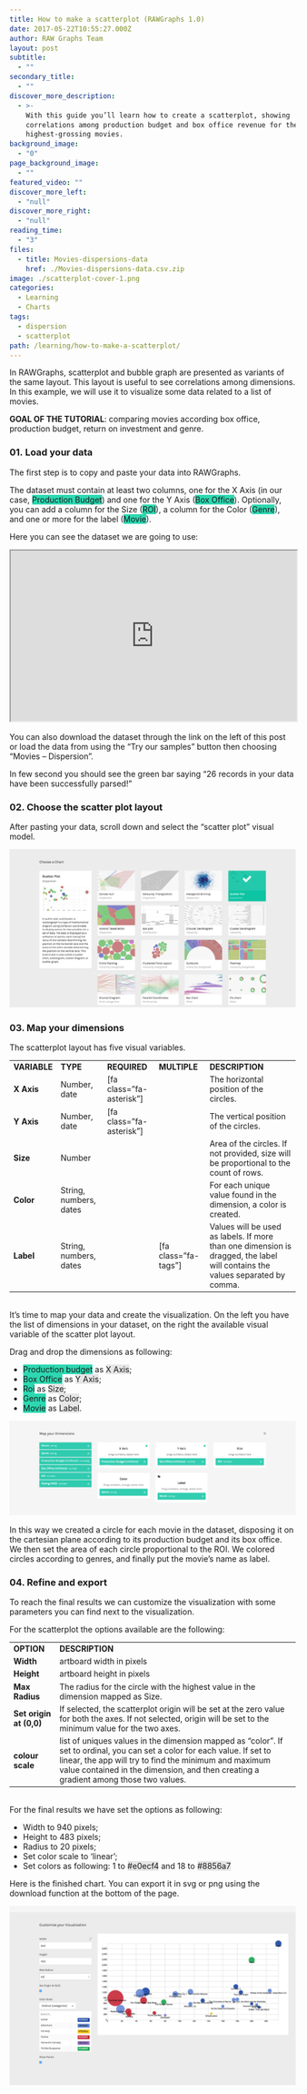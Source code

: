 ```yaml
---
title: How to make a scatterplot (RAWGraphs 1.0)
date: 2017-05-22T10:55:27.000Z
author: RAW Graphs Team
layout: post
subtitle:
  - ""
secondary_title:
  - ""
discover_more_description:
  - >-
    With this guide you’ll learn how to create a scatterplot, showing
    correlations among production budget and box office revenue for the
    highest-grossing movies.
background_image:
  - "0"
page_background_image:
  - ""
featured_video: ""
discover_more_left:
  - "null"
discover_more_right:
  - "null"
reading_time:
  - "3"
files:
  - title: Movies-dispersions-data
    href: ./Movies-dispersions-data.csv.zip
image: ./scatterplot-cover-1.png
categories:
  - Learning
  - Charts
tags:
  - dispersion
  - scatterplot
path: /learning/how-to-make-a-scatterplot/
---
```


<span style="font-weight: 400;">In RAWGraphs, scatterplot and bubble graph are presented as variants of the same layout. This layout is useful to see correlations among dimensions. In this example, we will use it to visualize some data related to a list of movies.</span>

**GOAL OF THE TUTORIAL**: c<span style="font-weight: 400;">omparing movies according box office, production budget, return on investment and genre.</span>

### 01. Load your data

<span style="font-weight: 400;">The first step is to copy and paste your data into RAWGraphs.</span>

<span style="font-weight: 400;">The dataset must contain at least two columns, one for the X Axis (in our case, <span class="data-dimension" style="background-color: #2dd8b1;">Production Budget</span>) and one for the Y Axis (<span class="data-dimension" style="background-color: #2dd8b1;">Box Office</span>). Optionally, you can add a column for the Size (<span class="data-dimension" style="background-color: #2dd8b1;">ROI</span>), a column for the Color (<span class="data-dimension" style="background-color: #2dd8b1;">Genre</span>), and one or more for the label (<span class="data-dimension" style="background-color: #2dd8b1;">Movie</span>).</span>

Here you can see the dataset we are going to use:

<iframe src="https://docs.google.com/spreadsheets/d/1kYlBkwBYG4vePQuM88ubxv4S2VAuS1wuz9XevUomHdQ/pubhtml?widget=true&amp;headers=false" width="100%" height="300"></iframe>

You can also download the dataset through the link on the left of this post or <span style="font-weight: 400;">load the data from using the “Try our samples” button then choosing “Movies &#8211; Dispersion”.</span>

<span style="font-weight: 400;">In few second you should see the green bar saying “26 records in your data have been successfully parsed!”</span>

### 02. Choose the scatter plot layout

After pasting your data, scroll down and select the “scatter plot” visual model.

![](./scatterplot-selection.png)

### **03. Map your dimensions**

<span style="font-weight: 400;">The scatterplot layout has five visual variables. </span>

<table>
<tbody>
<tr>
<td><strong>VARIABLE</strong></td>
<td><strong>TYPE</strong></td>
<td><strong>REQUIRED</strong></td>
<td><strong>MULTIPLE</strong></td>
<td><strong>DESCRIPTION</strong></td>
</tr>
<tr>
<td><strong>X Axis</strong></td>
<td>Number, date</td>
<td>[fa class=”fa-asterisk”]</td>
<td></td>
<td>The horizontal position of the circles.</td>
</tr>
<tr>
<td><strong>Y Axis</strong></td>
<td><span style="font-weight: 400;">Number, date</span></td>
<td>[fa class=”fa-asterisk”]</td>
<td></td>
<td><span style="font-weight: 400;">The vertical position of the circles.</span></td>
</tr>
<tr>
<td><strong>Size</strong></td>
<td><span style="font-weight: 400;">Number</span></td>
<td></td>
<td></td>
<td><span style="font-weight: 400;">Area of the circles. If not provided, size will be proportional to the count of rows.</span></td>
</tr>
<tr>
<td><strong>Color</strong></td>
<td><span style="font-weight: 400;">String, numbers, dates</span></td>
<td></td>
<td></td>
<td><span style="font-weight: 400;">For each unique value found in the dimension, a color is created.</span></td>
</tr>
<tr>
<td><strong>Label</strong></td>
<td><span style="font-weight: 400;">String, numbers, dates</span></td>
<td></td>
<td>[fa class=”fa-tags”]</td>
<td><span style="font-weight: 400;">Values will be used as labels. If more than one dimension is dragged, the label will contains the values separated by comma.</span></td>
</tr>
</tbody>
</table>

<span style="font-weight: 400;"><br /> It’s time to map your data and create the visualization. On the left you have the list of dimensions in your dataset, on the right the available visual variable of the scatter plot layout. </span>

<span style="font-weight: 400;">Drag and drop the dimensions as following:</span>

- <span class="data-dimension" style="background-color: #2dd8b1;">Production budget</span> as <span class="layout-dimension" style="background-color: #e6e6e6;">X Axis</span>;</span>
- <span class="data-dimension" style="background-color: #2dd8b1;">Box Office</span> as <span class="layout-dimension" style="background-color: #e6e6e6;">Y Axis</span>;</span>
- <span class="data-dimension" style="background-color: #2dd8b1;">Roi</span> as <span class="layout-dimension" style="background-color: #e6e6e6;">Size</span>;</span>
- <span class="data-dimension" style="background-color: #2dd8b1;">Genre</span> as <span class="layout-dimension" style="background-color: #e6e6e6;">Color</span>;</span>
- <span class="data-dimension" style="background-color: #2dd8b1;">Movie</span> as <span class="layout-dimension" style="background-color: #e6e6e6;">Label</span>.</span>

![](./scatterplot-mapping.png)

<span style="font-weight: 400;">In this way we created a circle for each movie in the dataset, disposing it on the cartesian plane according to its production budget and its box office. We then set the area of each circle proportional to the ROI. We colored circles according to genres, and finally put the movie’s name as label.</span>

### 04. Refine and export

<span style="font-weight: 400;">To reach the final results we can customize the visualization with some parameters you can find next to the visualization. </span>

<span style="font-weight: 400;">For the scatterplot the options available are the following:</span>

<table>
<tbody>
<tr>
<td><strong>OPTION</strong></td>
<td><strong>DESCRIPTION</strong></td>
</tr>
<tr>
<td><strong>Width</strong></td>
<td><span style="font-weight: 400;">artboard width in pixels</span></td>
</tr>
<tr>
<td><strong>Height</strong></td>
<td><span style="font-weight: 400;">artboard height in pixels</span></td>
</tr>
<tr>
<td><strong>Max Radius</strong></td>
<td><span style="font-weight: 400;">The radius for the circle with the highest value in the dimension mapped as Size.</span></td>
</tr>
<tr>
<td><strong>Set origin at (0,0)</strong></td>
<td><span style="font-weight: 400;">If selected, the scatterplot origin will be set at the zero value for both the axes. If not selected, origin will be set to the minimum value for the two axes.</span></td>
</tr>
<tr>
<td><strong>colour scale</strong></td>
<td><span style="font-weight: 400;">list of uniques values in the dimension mapped as “color”. If set to ordinal, you can set a color for each value. If set to linear, the app will try to find the minimum and maximum value contained in the dimension, and then creating a gradient among those two values.</span></td>
</tr>
</tbody>
</table>

<span style="font-weight: 400;"><br /> For the final results we have set the options as following:</span>

- <span style="font-weight: 400;">Width to 940 pixels;</span>
- <span style="font-weight: 400;">Height to 483 pixels;</span>
- <span style="font-weight: 400;">Radius to 20 pixels;</span>
- <span style="font-weight: 400;">Set color scale to ‘linear’;</span>
- <span style="font-weight: 400;">Set colors as following: </span><span style="font-weight: 400;">1 to <span class="layout-dimension" style="background-color: #e6e6e6;">#e0ecf4</span> and </span><span style="font-weight: 400;">18 to <span class="layout-dimension" style="background-color: #e6e6e6;">#8856a7</span></span>

<span style="font-weight: 400;">Here is the finished chart. You can export it in svg or png using the download function at the bottom of the page.</span>

![](./scatterplot-options.png)
